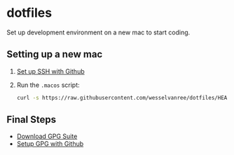 # dotfiles

Set up development environment on a new mac to start coding.

## Setting up a new mac

1. [Set up SSH with Github](https://docs.github.com/en/github/authenticating-to-github/connecting-to-github-with-ssh/generating-a-new-ssh-key-and-adding-it-to-the-ssh-agent)
2. Run the `.macos` script:

    ```bash
    curl -s https://raw.githubusercontent.com/wesselvanree/dotfiles/HEAD/.macos | zsh && zsh ~/dotfiles/.essentials && say done
    ```

## Final Steps

- [Download GPG Suite](https://docs.github.com/en/github/authenticating-to-github/managing-commit-signature-verification)
- [Setup GPG with Github](https://docs.github.com/en/github/authenticating-to-github/managing-commit-signature-verification)
